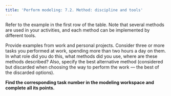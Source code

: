 ```yaml
---
title: 'Perform modeling: 7.2. Method: discipline and tools'
---
```


Refer to the example in the first row of the table. Note that several methods are used in your activities, and each method can be implemented by different tools.

Provide examples from work and personal projects. Consider three or more tasks you performed at work, spending more than two hours a day on them. In what role did you do this, what methods did you use, where are these methods described? Also, specify the best alternative method (considered but discarded when choosing the way to perform the work — the best of the discarded options).

**Find the corresponding task number in the modeling workspace and complete all its points.**